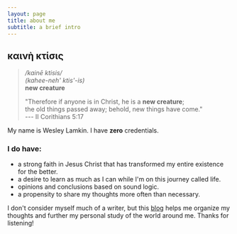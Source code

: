 ```yaml
---
layout: page
title: about me
subtitle: a brief intro
---
```

## καινὴ κτίσις
> */kainē ktisis/*  
> *(kahee-neh' ktis'-is)*  
> **new creature**
> 
> "Therefore if anyone is in Christ, he is a **new creature**;  
> the old things passed away; behold, new things have come."  
> --- II Corithians 5:17

My name is Wesley Lamkin. I have **zero** credentials.

### I do have:
  - a strong faith in Jesus Christ that has transformed my entire existence for the better.
  - a desire to learn as much as I can while I'm on this journey called life.
  - opinions and conclusions based on sound logic.
  - a propensity to share my thoughts more often than necessary.

I don't consider myself much of a writer, but this [blog](https://kainektisis.github.io) helps me organize my thoughts and further my personal study of the world around me.  Thanks for listening!
